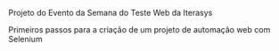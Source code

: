 Projeto do Evento da Semana do Teste Web da Iterasys

Primeiros passos para a criação de um projeto de automação web com Selenium 
